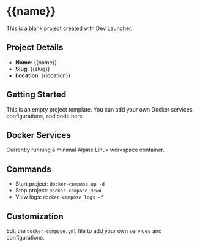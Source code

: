 # {{name}}

This is a blank project created with Dev Launcher.

## Project Details
- **Name**: {{name}}
- **Slug**: {{slug}}
- **Location**: {{location}}

## Getting Started

This is an empty project template. You can add your own Docker services, configurations, and code here.

## Docker Services

Currently running a minimal Alpine Linux workspace container.

## Commands

- Start project: `docker-compose up -d`
- Stop project: `docker-compose down`
- View logs: `docker-compose logs -f`

## Customization

Edit the `docker-compose.yml` file to add your own services and configurations.